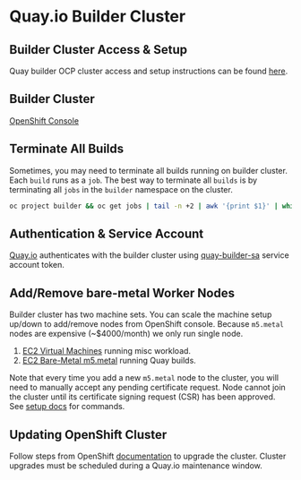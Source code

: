 # Quay.io Builder Cluster

## Builder Cluster Access & Setup

Quay builder OCP cluster access and setup instructions can be found [here](quay-builder-ocp-cluster-setup/README.md).

## Builder Cluster

[OpenShift Console](https://console-openshift-console.apps.c1.ocp4-builder.quay.io/k8s/ns/builder/jobs)

## Terminate All Builds

Sometimes, you may need to terminate all builds running on builder cluster. Each `build` runs as a `job`. The best way to terminate all `builds` is by terminating all `jobs` in the `builder` namespace on the cluster.

```sh
oc project builder && oc get jobs | tail -n +2 | awk '{print $1}' | while read line; do oc delete job $line; done
```

## Authentication & Service Account

[Quay.io](https://quay.io) authenticates with the builder cluster using [quay-builder-sa](https://console-openshift-console.apps.c1.ocp4-builder.quay.io/k8s/ns/builder/serviceaccounts/quay-builder-sa) service account token.

## Add/Remove bare-metal Worker Nodes

Builder cluster has two machine sets. You can scale the machine setup up/down to add/remove nodes from OpenShift console. Because `m5.metal` nodes are expensive (~$4000/month) we only run single node.

1. [EC2 Virtual Machines](https://console-openshift-console.apps.c1.ocp4-builder.quay.io/k8s/ns/openshift-machine-api/machine.openshift.io~v1beta1~MachineSet/c1-gjlfl-worker-us-east-1d) running misc workload.
2. [EC2 Bare-Metal m5.metal](https://console-openshift-console.apps.c1.ocp4-builder.quay.io/k8s/ns/openshift-machine-api/machine.openshift.io~v1beta1~MachineSet/c1-gjlfl-builder-worker-us-east-1d) running Quay builds.

Note that every time you add a new `m5.metal` node to the cluster, you will need to manually accept any pending certificate request. Node cannot join the cluster until its certificate signing request (CSR) has been approved. See [setup docs](quay-builder-ocp-cluster-setup/README.md#approve-csr-for-machineset) for commands.

## Updating OpenShift Cluster

Follow steps from OpenShift [documentation](https://docs.openshift.com/container-platform/4.1/updating/updating-cluster.html) to upgrade the cluster. Cluster upgrades must be scheduled during a Quay.io maintenance window.



